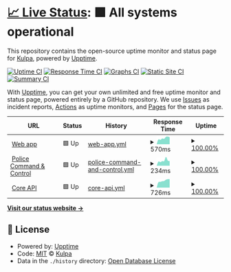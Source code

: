 # [📈 Live Status](https://demo.upptime.js.org): <!--live status--> **🟩 All systems operational**

This repository contains the open-source uptime monitor and status page for [Kulpa](https://demo.upptime.js.org), powered by [Upptime](https://github.com/upptime/upptime).

[![Uptime CI](https://github.com/kulpacloud/kulpa-status-page/workflows/Uptime%20CI/badge.svg)](https://github.com/kulpacloud/kulpa-status-page/actions?query=workflow%3A%22Uptime+CI%22)
[![Response Time CI](https://github.com/kulpacloud/kulpa-status-page/workflows/Response%20Time%20CI/badge.svg)](https://github.com/kulpacloud/kulpa-status-page/actions?query=workflow%3A%22Response+Time+CI%22)
[![Graphs CI](https://github.com/kulpacloud/kulpa-status-page/workflows/Graphs%20CI/badge.svg)](https://github.com/kulpacloud/kulpa-status-page/actions?query=workflow%3A%22Graphs+CI%22)
[![Static Site CI](https://github.com/kulpacloud/kulpa-status-page/workflows/Static%20Site%20CI/badge.svg)](https://github.com/kulpacloud/kulpa-status-page/actions?query=workflow%3A%22Static+Site+CI%22)
[![Summary CI](https://github.com/kulpacloud/kulpa-status-page/workflows/Summary%20CI/badge.svg)](https://github.com/kulpacloud/kulpa-status-page/actions?query=workflow%3A%22Summary+CI%22)

With [Upptime](https://upptime.js.org), you can get your own unlimited and free uptime monitor and status page, powered entirely by a GitHub repository. We use [Issues](https://github.com/kulpacloud/kulpa-status-page/issues) as incident reports, [Actions](https://github.com/kulpacloud/kulpa-status-page/actions) as uptime monitors, and [Pages](https://demo.upptime.js.org) for the status page.

<!--start: status pages-->
<!-- This summary is generated by Upptime (https://github.com/upptime/upptime) -->
<!-- Do not edit this manually, your changes will be overwritten -->
<!-- prettier-ignore -->
| URL | Status | History | Response Time | Uptime |
| --- | ------ | ------- | ------------- | ------ |
| <img alt="" src="https://icons.duckduckgo.com/ip3/app.kulpacloud.com.ico" height="13"> [Web app](https://app.kulpacloud.com) | 🟩 Up | [web-app.yml](https://github.com/kulpacloud/kulpa-status-page/commits/HEAD/history/web-app.yml) | <details><summary><img alt="Response time graph" src="./graphs/web-app/response-time-week.png" height="20"> 570ms</summary><br><a href="https://health.kulpacloud.com/history/web-app"><img alt="Response time 502" src="https://img.shields.io/endpoint?url=https%3A%2F%2Fraw.githubusercontent.com%2Fkulpacloud%2Fkulpa-status-page%2FHEAD%2Fapi%2Fweb-app%2Fresponse-time.json"></a><br><a href="https://health.kulpacloud.com/history/web-app"><img alt="24-hour response time 461" src="https://img.shields.io/endpoint?url=https%3A%2F%2Fraw.githubusercontent.com%2Fkulpacloud%2Fkulpa-status-page%2FHEAD%2Fapi%2Fweb-app%2Fresponse-time-day.json"></a><br><a href="https://health.kulpacloud.com/history/web-app"><img alt="7-day response time 570" src="https://img.shields.io/endpoint?url=https%3A%2F%2Fraw.githubusercontent.com%2Fkulpacloud%2Fkulpa-status-page%2FHEAD%2Fapi%2Fweb-app%2Fresponse-time-week.json"></a><br><a href="https://health.kulpacloud.com/history/web-app"><img alt="30-day response time 521" src="https://img.shields.io/endpoint?url=https%3A%2F%2Fraw.githubusercontent.com%2Fkulpacloud%2Fkulpa-status-page%2FHEAD%2Fapi%2Fweb-app%2Fresponse-time-month.json"></a><br><a href="https://health.kulpacloud.com/history/web-app"><img alt="1-year response time 502" src="https://img.shields.io/endpoint?url=https%3A%2F%2Fraw.githubusercontent.com%2Fkulpacloud%2Fkulpa-status-page%2FHEAD%2Fapi%2Fweb-app%2Fresponse-time-year.json"></a></details> | <details><summary><a href="https://health.kulpacloud.com/history/web-app">100.00%</a></summary><a href="https://health.kulpacloud.com/history/web-app"><img alt="All-time uptime 100.00%" src="https://img.shields.io/endpoint?url=https%3A%2F%2Fraw.githubusercontent.com%2Fkulpacloud%2Fkulpa-status-page%2FHEAD%2Fapi%2Fweb-app%2Fuptime.json"></a><br><a href="https://health.kulpacloud.com/history/web-app"><img alt="24-hour uptime 100.00%" src="https://img.shields.io/endpoint?url=https%3A%2F%2Fraw.githubusercontent.com%2Fkulpacloud%2Fkulpa-status-page%2FHEAD%2Fapi%2Fweb-app%2Fuptime-day.json"></a><br><a href="https://health.kulpacloud.com/history/web-app"><img alt="7-day uptime 100.00%" src="https://img.shields.io/endpoint?url=https%3A%2F%2Fraw.githubusercontent.com%2Fkulpacloud%2Fkulpa-status-page%2FHEAD%2Fapi%2Fweb-app%2Fuptime-week.json"></a><br><a href="https://health.kulpacloud.com/history/web-app"><img alt="30-day uptime 100.00%" src="https://img.shields.io/endpoint?url=https%3A%2F%2Fraw.githubusercontent.com%2Fkulpacloud%2Fkulpa-status-page%2FHEAD%2Fapi%2Fweb-app%2Fuptime-month.json"></a><br><a href="https://health.kulpacloud.com/history/web-app"><img alt="1-year uptime 100.00%" src="https://img.shields.io/endpoint?url=https%3A%2F%2Fraw.githubusercontent.com%2Fkulpacloud%2Fkulpa-status-page%2FHEAD%2Fapi%2Fweb-app%2Fuptime-year.json"></a></details>
| <img alt="" src="https://icons.duckduckgo.com/ip3/police.kulpacloud.com.ico" height="13"> [Police Command & Control](https://police.kulpacloud.com) | 🟩 Up | [police-command-and-control.yml](https://github.com/kulpacloud/kulpa-status-page/commits/HEAD/history/police-command-and-control.yml) | <details><summary><img alt="Response time graph" src="./graphs/police-command-and-control/response-time-week.png" height="20"> 234ms</summary><br><a href="https://health.kulpacloud.com/history/police-command-and-control"><img alt="Response time 200" src="https://img.shields.io/endpoint?url=https%3A%2F%2Fraw.githubusercontent.com%2Fkulpacloud%2Fkulpa-status-page%2FHEAD%2Fapi%2Fpolice-command-and-control%2Fresponse-time.json"></a><br><a href="https://health.kulpacloud.com/history/police-command-and-control"><img alt="24-hour response time 196" src="https://img.shields.io/endpoint?url=https%3A%2F%2Fraw.githubusercontent.com%2Fkulpacloud%2Fkulpa-status-page%2FHEAD%2Fapi%2Fpolice-command-and-control%2Fresponse-time-day.json"></a><br><a href="https://health.kulpacloud.com/history/police-command-and-control"><img alt="7-day response time 234" src="https://img.shields.io/endpoint?url=https%3A%2F%2Fraw.githubusercontent.com%2Fkulpacloud%2Fkulpa-status-page%2FHEAD%2Fapi%2Fpolice-command-and-control%2Fresponse-time-week.json"></a><br><a href="https://health.kulpacloud.com/history/police-command-and-control"><img alt="30-day response time 215" src="https://img.shields.io/endpoint?url=https%3A%2F%2Fraw.githubusercontent.com%2Fkulpacloud%2Fkulpa-status-page%2FHEAD%2Fapi%2Fpolice-command-and-control%2Fresponse-time-month.json"></a><br><a href="https://health.kulpacloud.com/history/police-command-and-control"><img alt="1-year response time 195" src="https://img.shields.io/endpoint?url=https%3A%2F%2Fraw.githubusercontent.com%2Fkulpacloud%2Fkulpa-status-page%2FHEAD%2Fapi%2Fpolice-command-and-control%2Fresponse-time-year.json"></a></details> | <details><summary><a href="https://health.kulpacloud.com/history/police-command-and-control">100.00%</a></summary><a href="https://health.kulpacloud.com/history/police-command-and-control"><img alt="All-time uptime 100.00%" src="https://img.shields.io/endpoint?url=https%3A%2F%2Fraw.githubusercontent.com%2Fkulpacloud%2Fkulpa-status-page%2FHEAD%2Fapi%2Fpolice-command-and-control%2Fuptime.json"></a><br><a href="https://health.kulpacloud.com/history/police-command-and-control"><img alt="24-hour uptime 100.00%" src="https://img.shields.io/endpoint?url=https%3A%2F%2Fraw.githubusercontent.com%2Fkulpacloud%2Fkulpa-status-page%2FHEAD%2Fapi%2Fpolice-command-and-control%2Fuptime-day.json"></a><br><a href="https://health.kulpacloud.com/history/police-command-and-control"><img alt="7-day uptime 100.00%" src="https://img.shields.io/endpoint?url=https%3A%2F%2Fraw.githubusercontent.com%2Fkulpacloud%2Fkulpa-status-page%2FHEAD%2Fapi%2Fpolice-command-and-control%2Fuptime-week.json"></a><br><a href="https://health.kulpacloud.com/history/police-command-and-control"><img alt="30-day uptime 100.00%" src="https://img.shields.io/endpoint?url=https%3A%2F%2Fraw.githubusercontent.com%2Fkulpacloud%2Fkulpa-status-page%2FHEAD%2Fapi%2Fpolice-command-and-control%2Fuptime-month.json"></a><br><a href="https://health.kulpacloud.com/history/police-command-and-control"><img alt="1-year uptime 100.00%" src="https://img.shields.io/endpoint?url=https%3A%2F%2Fraw.githubusercontent.com%2Fkulpacloud%2Fkulpa-status-page%2FHEAD%2Fapi%2Fpolice-command-and-control%2Fuptime-year.json"></a></details>
| <img alt="" src="https://icons.duckduckgo.com/ip3/api.kulpa.io.ico" height="13"> [Core API](https://api.kulpa.io/core) | 🟩 Up | [core-api.yml](https://github.com/kulpacloud/kulpa-status-page/commits/HEAD/history/core-api.yml) | <details><summary><img alt="Response time graph" src="./graphs/core-api/response-time-week.png" height="20"> 726ms</summary><br><a href="https://health.kulpacloud.com/history/core-api"><img alt="Response time 540" src="https://img.shields.io/endpoint?url=https%3A%2F%2Fraw.githubusercontent.com%2Fkulpacloud%2Fkulpa-status-page%2FHEAD%2Fapi%2Fcore-api%2Fresponse-time.json"></a><br><a href="https://health.kulpacloud.com/history/core-api"><img alt="24-hour response time 536" src="https://img.shields.io/endpoint?url=https%3A%2F%2Fraw.githubusercontent.com%2Fkulpacloud%2Fkulpa-status-page%2FHEAD%2Fapi%2Fcore-api%2Fresponse-time-day.json"></a><br><a href="https://health.kulpacloud.com/history/core-api"><img alt="7-day response time 726" src="https://img.shields.io/endpoint?url=https%3A%2F%2Fraw.githubusercontent.com%2Fkulpacloud%2Fkulpa-status-page%2FHEAD%2Fapi%2Fcore-api%2Fresponse-time-week.json"></a><br><a href="https://health.kulpacloud.com/history/core-api"><img alt="30-day response time 648" src="https://img.shields.io/endpoint?url=https%3A%2F%2Fraw.githubusercontent.com%2Fkulpacloud%2Fkulpa-status-page%2FHEAD%2Fapi%2Fcore-api%2Fresponse-time-month.json"></a><br><a href="https://health.kulpacloud.com/history/core-api"><img alt="1-year response time 577" src="https://img.shields.io/endpoint?url=https%3A%2F%2Fraw.githubusercontent.com%2Fkulpacloud%2Fkulpa-status-page%2FHEAD%2Fapi%2Fcore-api%2Fresponse-time-year.json"></a></details> | <details><summary><a href="https://health.kulpacloud.com/history/core-api">100.00%</a></summary><a href="https://health.kulpacloud.com/history/core-api"><img alt="All-time uptime 100.00%" src="https://img.shields.io/endpoint?url=https%3A%2F%2Fraw.githubusercontent.com%2Fkulpacloud%2Fkulpa-status-page%2FHEAD%2Fapi%2Fcore-api%2Fuptime.json"></a><br><a href="https://health.kulpacloud.com/history/core-api"><img alt="24-hour uptime 100.00%" src="https://img.shields.io/endpoint?url=https%3A%2F%2Fraw.githubusercontent.com%2Fkulpacloud%2Fkulpa-status-page%2FHEAD%2Fapi%2Fcore-api%2Fuptime-day.json"></a><br><a href="https://health.kulpacloud.com/history/core-api"><img alt="7-day uptime 100.00%" src="https://img.shields.io/endpoint?url=https%3A%2F%2Fraw.githubusercontent.com%2Fkulpacloud%2Fkulpa-status-page%2FHEAD%2Fapi%2Fcore-api%2Fuptime-week.json"></a><br><a href="https://health.kulpacloud.com/history/core-api"><img alt="30-day uptime 100.00%" src="https://img.shields.io/endpoint?url=https%3A%2F%2Fraw.githubusercontent.com%2Fkulpacloud%2Fkulpa-status-page%2FHEAD%2Fapi%2Fcore-api%2Fuptime-month.json"></a><br><a href="https://health.kulpacloud.com/history/core-api"><img alt="1-year uptime 100.00%" src="https://img.shields.io/endpoint?url=https%3A%2F%2Fraw.githubusercontent.com%2Fkulpacloud%2Fkulpa-status-page%2FHEAD%2Fapi%2Fcore-api%2Fuptime-year.json"></a></details>

<!--end: status pages-->

[**Visit our status website →**](https://demo.upptime.js.org)

## 📄 License

- Powered by: [Upptime](https://github.com/upptime/upptime)
- Code: [MIT](./LICENSE) © [Kulpa](https://demo.upptime.js.org)
- Data in the `./history` directory: [Open Database License](https://opendatacommons.org/licenses/odbl/1-0/)
